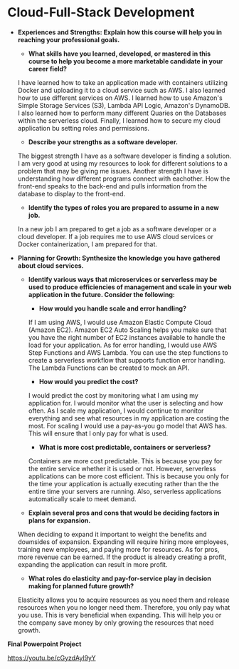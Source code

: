 # Cloud-Full-Stack Development
* **Experiences and Strengths: Explain how this course will help you in reaching your professional goals.**
  * **What skills have you learned, developed, or mastered in this course to help you become a more marketable candidate in your career field?**
  
  I have learned how to take an application made with containers utilizing Docker and uploading it to a cloud service such as AWS.  I also learned how to use different services on AWS.  I learned how to use Amazon's Simple Storage Services (S3), Lambda API Logic, Amazon's DynamoDB.  I also learned how to perform many different Quaries on the Databases within the serverless cloud.  Finally, I learned how to secure my cloud application bu setting roles and permissions.
  * **Describe your strengths as a software developer.**
  
  The biggest strength I have as a software developer is finding a solution.  I am very good at using my resources to look for different solutions to a problem that may be giving me issues.  Another strength I have is understanding how different programs connect with eachother.  How the front-end speaks to the back-end and pulls information from the database to display to the front-end.
  * **Identify the types of roles you are prepared to assume in a new job.**
  
  In a new job I am prepared to get a job as a software developer or a cloud developer.  If a job requires me to use AWS cloud services or Docker containerization, I am prepared for that.

* **Planning for Growth: Synthesize the knowledge you have gathered about cloud services.**
  * **Identify various ways that microservices or serverless may be used to produce efficiencies of management and scale in your web application in the future. Consider the following:**
    * **How would you handle scale and error handling?**
    
    If I am using AWS, I would use Amazon Elastic Compute Cloud (Amazon EC2). Amazon EC2 Auto Scaling helps you make sure that you have the right number of EC2 instances available to handle the load for your application.  As for error handling,  I would use AWS Step Functions and AWS Lambda.  You can use the step functions to create a serverless workflow that supports function error handling.  The Lambda Functions can be created to mock an API.
    * **How would you predict the cost?**
    
    I would predict the cost by monitoring what I am using my application for.  I would monitor what the user is selecting and how often.  As I scale my application, I would continue to monitor everything and see what resources in my application are costing the most.  For scaling I would use a pay-as-you go model that AWS has.  This will ensure that I only pay for what is used.
    * **What is more cost predictable, containers or serverless?**
    
    Containers are more cost predictable.  This is because you pay for the entire service whether it is used or not.  However, serverless applications can be more cost efficient.  This is because you only for the time your application is actually executing rather than the the entire time your servers are running.  Also, serverless applications automatically scale to meet demand.
  * **Explain several pros and cons that would be deciding factors in plans for expansion.**
  
  When deciding to expand it important to weight the benefits and downsides of expansion.  Expanding will require hiring more employees, training new employees, and paying more for resources.  As for pros, more revenue can be earned.  If the product is already creating a profit, expanding the application can result in more profit.
  * **What roles do elasticity and pay-for-service play in decision making for planned future growth?**
  
  Elasticity allows you to acquire resources as you need them and release resources when you no longer need them.  Therefore, you only pay what you use.  This is very beneficial when expanding.  This will help you or the company save money by only growing the resources that need growth.

**Final Powerpoint Project**

https://youtu.be/cGyzdAyl9yY
